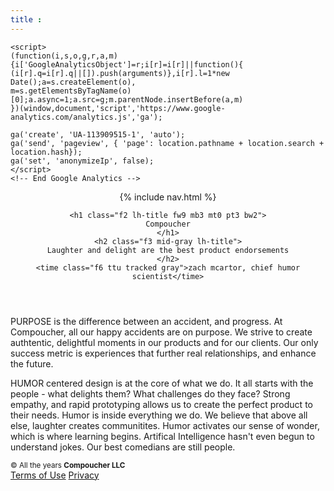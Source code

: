 ```yaml
---
title : 
---
```

<html lang="en">
<head>
<title>Compoucher</title>
<meta name="description" content="Compoucher, Zach McArtor digital products">
  <meta charset="utf-8">
<meta http-equiv="X-UA-Compatible" content="IE=Edge">
<meta name="author" content="@zmcartor">
<meta name="viewport" content="width=device-width, initial-scale=1">
<link rel="stylesheet" href="https://unpkg.com/tachyons/css/tachyons.min.css">
<link href="https://micro.blog/compoucher" rel="me" />

 <!-- Google Analytics -->
    <script>
    (function(i,s,o,g,r,a,m){i['GoogleAnalyticsObject']=r;i[r]=i[r]||function(){
    (i[r].q=i[r].q||[]).push(arguments)},i[r].l=1*new Date();a=s.createElement(o),
    m=s.getElementsByTagName(o)[0];a.async=1;a.src=g;m.parentNode.insertBefore(a,m)
    })(window,document,'script','https://www.google-analytics.com/analytics.js','ga');

    ga('create', 'UA-113909515-1', 'auto');
	ga('send', 'pageview', { 'page': location.pathname + location.search + location.hash});
	ga('set', 'anonymizeIp', false);
    </script>
    <!-- End Google Analytics -->


</head>
<body class="w-100 sans-serif bg-white">
  <header class="cf ph3 ph5-ns pv5 fn fl-ns w-50-ns pr4-ns">

{% include nav.html %}

    <h1 class="f2 lh-title fw9 mb3 mt0 pt3 bw2">
    Compoucher
    </h1>
    <h2 class="f3 mid-gray lh-title">
    Laughter and delight are the best product endorsements
    </h2>
    <time class="f6 ttu tracked gray">zach mcartor, chief humor scientist</time>
  </header>

  <article class="fn fl-ns w-50-ns cf ph3 ph4-ns pv5-ns pv3">
    <p class="f5 lh-copy measure mt0-ns">
    PURPOSE is the difference between an accident, and progress.
    At Compoucher, all our happy accidents are on purpose. We
    strive to create authtentic, delightful moments in our products and for
    our clients. Our only success metric is experiences that further real relationships, 
    and enhance the future.
    </p>
    <p class="f5 lh-copy measure">
      HUMOR centered design is at the core of what we do. It all starts with
      the people - what delights them? What challenges do they face? Strong
      empathy, and rapid prototyping allows us to create the perfect product
      to their needs. Humor is inside everything we do. We believe that above
      all else, laughter creates communitites. Humor activates our sense of
      wonder, which is where learning begins. Artifical Intelligence hasn't
      even begun to understand jokes. Our best comedians are still people.
    </p>
  </article>
<footer class="pv4 ph3 ph5-m ph6-l mid-gray cb">
  <small class="f6 db tc">© All the years <b class="ttu">Compoucher LLC</b></small>
  <div class="tc mt3">
    <a href="/terms.html"    title="Terms" class="f6 dib ph2 link mid-gray dim">Terms of Use</a>
    <a href="/privacy.html"  title="Privacy" class="f6 dib ph2 link mid-gray dim">Privacy</a>
  </div>
</footer>
</body>
</html>
